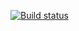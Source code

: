 [![Build status](https://ci.appveyor.com/api/projects/status/yd162kxvvkwy3ose?svg=true)](https://ci.appveyor.com/project/anastasia-shmeleva/ahj-hw1-dom)
